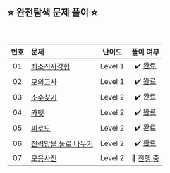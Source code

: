 ## ⭐️ 완전탐색 문제 풀이 ⭐️ 

<br>

<!-- 💭 [진행 중]  ✔️ [완료] -->

| **번호** | **문제** | **난이도** | **풀이 여부** |
|:--------:|:--------|:----------:|:-----------:|
| 01 | [최소직사각형](https://school.programmers.co.kr/learn/courses/30/lessons/86491) | Level 1 | ✔️ [완료](https://github.com/yuuforest/Programmers/blob/main/python/%EC%99%84%EC%A0%84%ED%83%90%EC%83%89/%EC%B5%9C%EC%86%8C%EC%A7%81%EC%82%AC%EA%B0%81%ED%98%95.py)|
| 02 | [모의고사](https://school.programmers.co.kr/learn/courses/30/lessons/42840) | Level 1 | ✔️ [완료](https://github.com/yuuforest/Programmers/blob/main/python/%EC%99%84%EC%A0%84%ED%83%90%EC%83%89/%EB%AA%A8%EC%9D%98%EA%B3%A0%EC%82%AC.py)|
| 03 | [소수찾기](https://school.programmers.co.kr/learn/courses/30/lessons/42839) | Level 2 | ✔️ [완료](https://github.com/yuuforest/Programmers/blob/main/python/%EC%99%84%EC%A0%84%ED%83%90%EC%83%89/%EC%86%8C%EC%88%98%20%EC%B0%BE%EA%B8%B0.py)|
| 04 | [카펫](https://school.programmers.co.kr/learn/courses/30/lessons/42842) | Level 2 | ✔️ [완료](https://github.com/yuuforest/Programmers/blob/main/python/%EC%99%84%EC%A0%84%ED%83%90%EC%83%89/%EC%B9%B4%ED%8E%AB.py)|
| 05 | [피로도](https://school.programmers.co.kr/learn/courses/30/lessons/87946) | Level 2 | ✔️ [완료](https://github.com/yuuforest/Programmers/blob/main/python/%EC%99%84%EC%A0%84%ED%83%90%EC%83%89/%ED%94%BC%EB%A1%9C%EB%8F%84.py)|
| 06 | [전력망을 둘로 나누기](https://school.programmers.co.kr/learn/courses/30/lessons/86971) | Level 2 | ✔️ [완료](https://github.com/yuuforest/Programmers/blob/main/python/%EC%99%84%EC%A0%84%ED%83%90%EC%83%89/%EC%A0%84%EB%A0%A5%EB%A7%9D%EC%9D%84%20%EB%91%98%EB%A1%9C%20%EB%82%98%EB%88%84%EA%B8%B0.py)|
| 07 | [모음사전](https://school.programmers.co.kr/learn/courses/30/lessons/84512) | Level 2 | 💭 [진행 중](https://github.com/yuuforest/Programmers/blob/main/python/%EC%99%84%EC%A0%84%ED%83%90%EC%83%89/%EB%AA%A8%EC%9D%8C%EC%82%AC%EC%A0%84.py)|